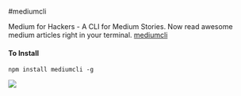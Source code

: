 #mediumcli

Medium for Hackers - A CLI for Medium Stories. Now read awesome medium articles right in your terminal.
[mediumcli](https://www.npmjs.com/package/mediumcli)

#### To Install
`npm install mediumcli -g`

![](http://i.imgur.com/nO3RyMT.gif)
